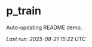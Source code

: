# p_train

Auto-updating README demo.

<!--START_SECTION:status-->
_Last run: 2025-08-21 15:22 UTC_
<!--END_SECTION:status-->











































